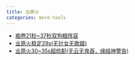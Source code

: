 ```yaml
---
title: 业原火
categories: more-tools
---
```

- <a href="https://bbs.nga.cn/read.php?tid=22028748">痴卷21秒~37秒双狗粮阵容</a>
- <a href="https://bbs.nga.cn/read.php?tid=22593784">业原火稳定29s(无针女无歌姬)</a>
- <a href="https://bbs.nga.cn/read.php?tid=20824688">业原火30~35s超低配(无云无鬼吞，缘结神警告)</a>
